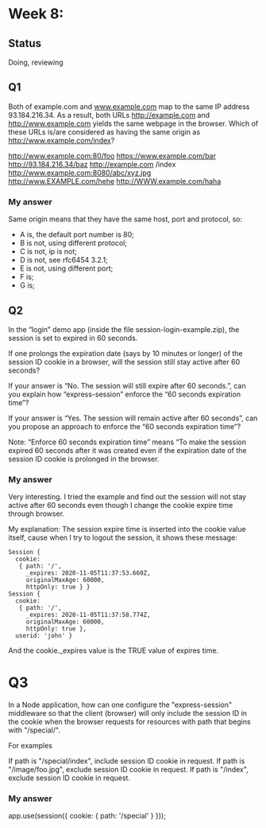 # Week 8: 

## Status

Doing, reviewing

## Q1
Both of example.com and www.example.com map to the same IP address 93.184.216.34. As a result, both URLs http://example.com and http://www.example.com yields the same webpage in the browser. Which of these URLs is/are considered as having the same origin as http://www.example.com/index?

http://www.example.com:80/foo
https://www.example.com/bar
http://93.184.216.34/baz
http://example.com /index
http://www.example.com:8080/abc/xyz.jpg
http://www.EXAMPLE.com/hehe
http://WWW.example.com/haha

### My answer
Same origin means that they have the same host, port and protocol, so:

- A is, the default port number is 80;
- B is not, using different protocol;
- C is not, ip is not;
- D is not, see rfc6454 3.2.1;
- E is not, using different port;
- F is;
- G is;

## Q2
In the “login” demo app (inside the file session-login-example.zip), the session is set to expired in 60 seconds.

If one prolongs the expiration date (says by 10 minutes or longer) of the session ID cookie in a browser, will the session still stay active after 60 seconds?

If your answer is “No. The session will still expire after 60 seconds.”, can you explain how “express-session” enforce the “60 seconds expiration time”?

If your answer is “Yes. The session will remain active after 60 seconds”, can you propose an approach to enforce the “60 seconds expiration time”?

Note: “Enforce 60 seconds expiration time” means “To make the session expired 60 seconds after it was created even if the expiration date of the session ID cookie is prolonged in the browser.  

### My answer

Very interesting. I tried the example and find out the session will not stay active after 60 seconds even though I change the cookie expire time through browser.

My explanation: The session expire time is inserted into the cookie value itself, cause when I try to logout the session, it shows these message:

```
Session {
  cookie:
   { path: '/',
     _expires: 2020-11-05T11:37:53.660Z,
     originalMaxAge: 60000,
     httpOnly: true } }
Session {
  cookie:
   { path: '/',
     _expires: 2020-11-05T11:37:58.774Z,
     originalMaxAge: 60000,
     httpOnly: true },
  userid: 'john' }
```
And the cookie._expires value is the TRUE value of expires time. 

# Q3
In a Node application, how can one configure the "express-session" middleware so that the client (browser) will only include the session ID in the cookie when the browser requests for resources with path that begins with "/special/".

For examples

If path is "/special/index", include session ID cookie in request.
If path is "/image/foo.jpg", exclude session ID cookie in request.
If path is "/index", exclude session ID cookie in request.

### My answer
app.use(session({
    cookie: { 
        path: '/special'
    }
}));





